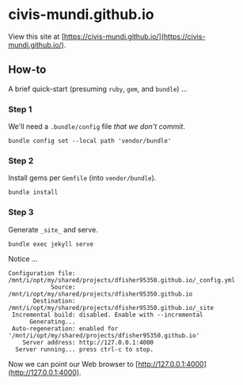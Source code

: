 # civis-mundi.github.io

View this site at [https://civis-mundi.github.io/](https://civis-mundi.github.io/).

## How-to

A brief quick-start (presuming `ruby`, `gem`, and `bundle`) ...

### Step 1

We'll need a `.bundle/config` file _that we don't commit_.

```shell
bundle config set --local path 'vendor/bundle'
```

### Step 2

Install gems per `Gemfile` (into `vendor/bundle`).

```shell
bundle install
```

### Step 3

Generate `_site_` and serve.

```shell
bundle exec jekyll serve
```

Notice ...

```shell
Configuration file: /mnt/i/opt/my/shared/projects/dfisher95350.github.io/_config.yml
            Source: /mnt/i/opt/my/shared/projects/dfisher95350.github.io
       Destination: /mnt/i/opt/my/shared/projects/dfisher95350.github.io/_site
 Incremental build: disabled. Enable with --incremental
      Generating...
 Auto-regeneration: enabled for '/mnt/i/opt/my/shared/projects/dfisher95350.github.io'
    Server address: http://127.0.0.1:4000
  Server running... press ctrl-c to stop.
```

Now we can point our Web browser to [http://127.0.0.1:4000](http://127.0.0.1:4000).